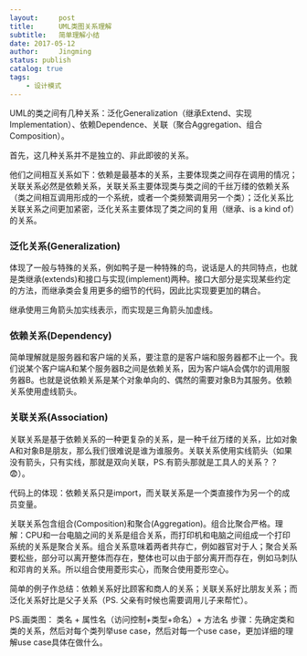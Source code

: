 ```yaml
---
layout:     post
title:      UML类图关系理解
subtitle:   简单理解小结
date: 2017-05-12
author:     Jingming
status: publish
catalog: true
tags:
    - 设计模式
---
```


UML的类之间有几种关系：泛化Generalization（继承Extend、实现Implementation）、依赖Dependence、关联（聚合Aggregation、组合Composition）。

首先，这几种关系并不是独立的、非此即彼的关系。

他们之间相互关系如下：依赖是最基本的关系，主要体现类之间存在调用的情况；关联关系必然是依赖关系，关联关系主要体现类与类之间的千丝万缕的依赖关系（类之间相互调用形成的一个系统，或者一个类频繁调用另一个类）；泛化关系比关联关系之间更加紧密，泛化关系主要体现了类之间的复用（继承、is a kind of）的关系。

### 泛化关系(Generalization)

体现了一般与特殊的关系，例如鸭子是一种特殊的鸟，说话是人的共同特点，也就是类继承(extends)和接口与实现(implement)两种。接口大部分是实现某些约定的方法，而继承类会复用更多的细节的代码，因此比实现要更加的耦合。

继承使用三角箭头加实线表示，而实现是三角箭头加虚线。
### 依赖关系(Dependency)

简单理解就是服务器和客户端的关系，要注意的是客户端和服务器都不止一个。我们说某个客户端A和某个服务器B之间是依赖关系，因为客户端A会偶尔的调用服务器B。也就是说依赖关系是某个对象单向的、偶然的需要对象B为其服务。依赖关系使用虚线箭头。
### 关联关系(Association)

关联关系是基于依赖关系的一种更复杂的关系，是一种千丝万缕的关系，比如对象A和对象B是朋友，那么我们很难说是谁为谁服务。关联关系使用实线箭头（如果没有箭头，只有实线，那就是双向关联，PS.有箭头那就是工具人的关系？？😨）。

代码上的体现：依赖关系只是import，而关联关系是一个类直接作为另一个的成员变量。

关联关系包含组合(Composition)和聚合(Aggregation)。组合比聚合严格。理解：CPU和一台电脑之间的关系是组合关系，而打印机和电脑之间组成一个打印系统的关系是聚合关系。组合关系意味着两者共存亡，例如器官对于人；聚合关系要松些，部分可以离开整体而存在，整体也可以由于部分离开而存在，例如马刺队和邓肯的关系。所以组合使用菱形实心，而聚合使用菱形空心。

简单的例子作总结：依赖关系好比顾客和商人的关系；关联关系好比朋友关系；而泛化关系好比是父子关系（PS. 父亲有时候也需要调用儿子来帮忙）。

PS.画类图：
类名 + 
属性名（访问控制+类型+命名）+
方法名
步骤：先确定类和类的关系，然后对每个类列举use case，然后对每一个use case，更加详细的理解use case具体在做什么。

